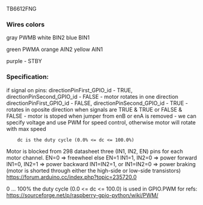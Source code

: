 TB6612FNG

### Wires colors
gray PWMB
white BIN2
blue BIN1

green PWMA
orange AIN2
yellow AIN1

purple - STBY


### Specification:
if signal on pins:
        directionPinFirst_GPIO_id - TRUE, directionPinSecond_GPIO_id - FALSE - motor rotates in one direction
        directionPinFirst_GPIO_id - FALSE, directionPinSecond_GPIO_id - TRUE - rotates in oposite direction
        when signals are TRUE & TRUE or FALSE & FALSE - motor is stoped
        when jumper from enB or enA is removed - we can specify voltage and use PWM for speed control,
        otherwise motor will rotate with max speed

        dc is the duty cycle (0.0% <= dc <= 100.0%)


Motor is blocked
        from 298 datasheet three (IN1, IN2, EN) pins for each motor channel.
        EN=0 => freewheel
        else EN=1
        IN1=1, IN2=0 => power forward
        IN1=0, IN2=1 => power backward
        IN1=IN2=1, or IN1=IN2=0 => power braking (motor is shorted through either the high-side or low-side transistors)
        https://forum.arduino.cc/index.php?topic=235720.0


0 ... 100%
        the duty cycle (0.0 <= dc <= 100.0) is used in GPIO.PWM
        for refs: https://sourceforge.net/p/raspberry-gpio-python/wiki/PWM/